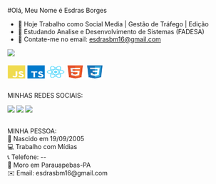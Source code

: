 #Olá, Meu Nome é Esdras Borges
- 👷 Hoje Trabalho como Social Media | Gestão de Tráfego | Edição 
- 📘 Estudando Analise e Desenvolvimento de Sistemas (FADESA)
- 🧾 Contate-me no email: esdrasbm16@gmail.com
  
<picture>
  <source
    srcset="https://github-readme-stats.vercel.app/api?username=esdr4sb0rges&show_icons=true&theme=dark"
    media="(prefers-color-scheme: dark)"
  />
  <source
    srcset="https://github-readme-stats.vercel.app/api?username=esdr4sb0rges&show_icons=true"
    media="(prefers-color-scheme: light), (prefers-color-scheme: dark)"
  />
  <img src="https://github-readme-stats.vercel.app/api?username=esdr4sb0rges&show_icons=true" />
</picture>

<div style="display: inline_block"><br>
  <img align="center" alt="Esdras-Js" height="30" width="40" src="https://raw.githubusercontent.com/devicons/devicon/master/icons/javascript/javascript-plain.svg">
  <img align="center" alt="Esdras-Ts" height="30" width="40" src="https://raw.githubusercontent.com/devicons/devicon/master/icons/typescript/typescript-plain.svg">
  <img align="center" alt="Esdras-React" height="30" width="40" src="https://raw.githubusercontent.com/devicons/devicon/master/icons/react/react-original.svg">
  <img align="center" alt="Esdras-HTML" height="30" width="40" src="https://raw.githubusercontent.com/devicons/devicon/master/icons/html5/html5-original.svg">
  <img align="center" alt="Esdras-CSS" height="30" width="40" src="https://raw.githubusercontent.com/devicons/devicon/master/icons/css3/css3-original.svg">
</div>

##

MINHAS REDES SOCIAIS:
</div>
<a href="https://www.instagram.com/esdr_s.b/" target"_blank"><img src="https://img.shields.io/badge/-Instagram-%23E4405F?style=for-the-badge&logoColor=white"
target="_blank"></a>
<a href="https://mailto:esdrasbm16@gmail.com"><img src="https://img.shields.io/badge/-Gmail-%23333?style=for-the-badge&logoColor=white"
target="_blank"></a>
<a href="https://www.facebook.com/esdras.borges.351?mibextid=ZbWKwL"><img src="https://img.shields.io/badge/Facebook-1877F2?style=for-the-badge&logo=facebook&logoColor=white" 
target="_blank"></a>                                                                      
</div>

##

<div class="fila">
  MINHA PESSOA:
  <div class="col"> 
🎂 Nascido em 19/09/2005
     <div class="col">
💻 Trabalho com Mídias
        <div class="col">
📞 Telefone: --
           <div class="col">
🚩 Moro em Parauapebas-PA
             <div class="col">
✉️ Email: esdrasbm16@gmail.com
   <div class="col">

   ##
